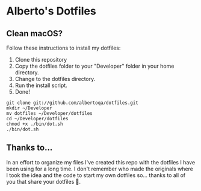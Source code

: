 # Alberto's Dotfiles

## Clean macOS?

Follow these instructions to install my dotfiles:

1. Clone this repository
2. Copy the dotfiles folder to your "Developer" folder in your home directory.
3. Change to the dotfiles directory.
4. Run the install script.
5. Done!

```
git clone git://github.com/albertoqa/dotfiles.git
mkdir ~/Developer
mv dotfiles ~/Developer/dotfiles
cd ~/Developer/dotfiles
chmod +x ./bin/dot.sh
./bin/dot.sh
```

## Thanks to...

In an effort to organize my files I've created this repo with the dotfiles I have been using for a long time. I don't remember who made the originals where I took the idea and the code to start my own dotfiles so... thanks to all of you that share your dotfiles 🤗.
